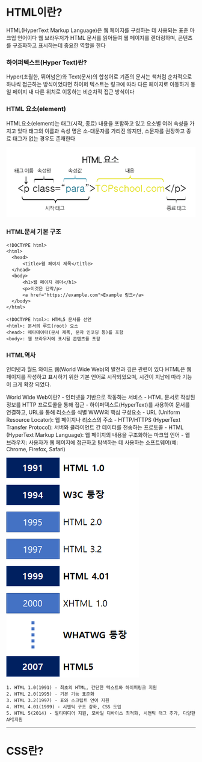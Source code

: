 # HTML이란?
  HTML(HyperText Markup Language)은 웹 페이지를 구성하는 데 사용되는 표준 마크업 언어이다
  웹 브라우저가 HTML 문서를 읽어들여 웹 페이지를 렌더링하며, 콘텐츠를 구조화하고 표시하는데 중요한 역할을 한다

  ### 하이퍼텍스트(Hyper Text)란?
  Hyper(초월한, 뛰어넘은)와 Text(문서)의 합성어로 기존의 문서는 책처럼 순차적으로 하나씩 접근하는 방식이었다면
  하이퍼 텍스트는 링크에 따라 다른 페이지로 이동하거 동일 페이지 내 다른 위치로 이동하는 비순차적 접근 방식이다

  ### HTML 요소(element)

  HTML요소(element)는 태그(시작, 종료) 내용을 포함하고 있고 요소별 여러 속성을 가지고 있다
  태그의 이름과 속성 명은 소-대문자를 가리진 않지만, 소문자를 권장하고 종료 태그가 없는 경우도 존재한다
  
  <img src="/study\assets\images_strivepdev_post.png" />

  ### HTML문서 기본 구조
    <!DOCTYPE html>
    <html>
      <head>
          <title>웹 페이지 제목</title>
      </head>
      <body>
          <h1>웹 페이지 헤더</h1>
          <p>이것은 단락/p>
          <a href="https://example.com">Example 링크</a>
      </body>
    </html>

    <!DOCTYPE html>: HTML5 문서를 선언
    <html>: 문서의 루트(root) 요소
    <head>: 메타데이터(문서 제목, 문자 인코딩 등)를 포함
    <body>: 웹 브라우저에 표시될 콘텐츠를 포함

  ### HTML역사

  인터넷과 월드 와이드 웹(World Wide Web)의 발전과 깊은 관련이 있다 HTML은 웹페이지를 작성하고 표시하기 위한
  기본 언어로 시작되었으며, 시간이 지남에 따라 기능이 크게 확장 되었다.

  World Wide Web이란?
    - 인터넷을 기반으로 작동하는 서비스
    - HTML 문서로 작성된 정보를 HTTP 프로토콜을 통해 접근
    - 하이퍼텍스트(HyperText)를 사용하여 문서를 연결하고, URL을 통해 리소스를 식별
  WWW의 핵심 구성요소
    - URL (Uniform Resource Locator): 웹 페이지나 리소스의 주소
    - HTTP/HTTPS (HyperText Transfer Protocol): 서버와 클라이언트 간 데이터를 전송하는 프로토콜
    - HTML (HyperText Markup Language): 웹 페이지의 내용을 구조화하는 마크업 언어
    - 웹 브라우저: 사용자가 웹 페이지에 접근하고 탐색하는 데 사용하는 소프트웨어(예: Chrome, Firefox, Safari)

  <img src="/study\assets\html-history.png" />

    1. HTML 1.0(1991) - 최초의 HTML, 간단한 텍스트와 하이퍼링크 지원
    2. HTML 2.0(1995) - 기본 기능 표준화
    3. HTML 3.2(1997) - 표와 스크립트 언어 지원
    4. HTML 4.01(1999) - 시멘틱 구조 강화, CSS 도입
    5. HTML 5(2014) - 멀티미디어 지원, 모바일 디바이스 최적화, 시맨틱 태그 추가, 다양한 API지원


-----------------------------------------------------------------------------------------------------------------------------

# CSS란?